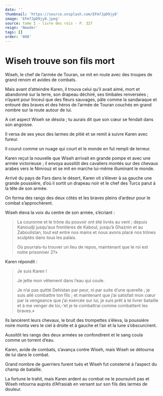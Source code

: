 ```yaml
---
date: ''
thumbnail: 'https://source.unsplash.com/EFm7JpD9jy8'
image: 'EFm7JpD9jy8.jpeg'
source: tome I - livre des rois - P. 327
reign: 'Newder'
tags: []
order: '008'
---
```


# Wiseh trouve son fils mort

Wiseh, le chef de l’armée de Touran, se mit en route avec des troupes de grand renom et avides de combats.

Mais avant d’atteindre Karen, il trouva celui qu’il avait aimé, mort et abandonné sur la terre, son drapeau déchiré, ses timbales renversées ; n’ayant pour linceul que des fleurs sauvages, pâle comme la sandaraque et entouré des braves et des héros de l’armée de Touran couchés en grand nombre sur la route autour de lui.

A cet aspect Wiseh se désola ; tu aurais dit que son cœur se fendait dans son angoisse.

Il versa de ses yeux des larmes de pitié et se remit à suivre Karen avec fureur.

Il courut comme un nuage qui court et le monde en fut rempli de terreur.

Karen reçut la nouvelle que Wiseh arrivait en grande pompe et avec une armée victorieuse ; il envoya aussitôt des cavaliers montés sur des chevaux arabes vers le Nimrouz et se mit en marche lui-même illuminant le monde.

Arrivé du pays de Fars dans le désert, Karen vit s’élever à sa gauche une grande poussière, d’où il sortit un drapeau noir et le chef des Turcs parut à la tête de son armée.

On forma des rangs des deux côtés et les braves pleins d’ardeur pour le combat s’approchèrent.

Wiseh éleva la voix du centre de son armée, s’écriant :

> La couronne et le trône du pouvoir ont été livrés au vent ; depuis Kanoudji jusqu’aux frontières de Kaboul, jusqu’à Ghaznin et au Zaboulistan, tout est entre nos mains et nous avons placé nos trônes sculptés dans tous les palais.
>
> Où pourrais-tu trouver un lieu de repos, maintenant que le roi est notre prisonnier 2?»

Karen répondit :

> Je suis Karen !
>
> Je jette mon vêtement dans l’eau qui coule.
>
> Je n’ai pas quitté Dehistan par peur, ni par suite d’une querelle ; je suis allé combattre ton fils ; et maintenant que j’ai satisfait mon cœur par la vengeance que j’ai exercée sur lui, je suis prêt à te livrer bataille et à me venger de toi,-’et je te combattrai comme combattent les braves.»

Ils lancèrent leurs chevaux, le bruit des trompettes s’éleva, la poussière noire monta vers le ciel à droite et à gauche et l’air et la lune s’obscurcirent.

Aussitôt les rangs des deux armées se confondirent et le sang coula comme un torrent d’eau.

Karen, avide de combats, s’avança contre Wiseh, mais Wiseh se détourna de lui dans le combat.

Grand nombre de guerriers furent tués et Wiseh fut consterné à l’aspect du champ de bataille.

La fortune le trahit, mais Karen ardent au combat ne le poursuivit pas et Wiseh retourna auprès d’Afrasiab en versant sur son fils des larmes de douleur.
